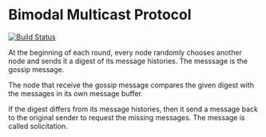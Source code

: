 # Bimodal Multicast Protocol

[![Build Status](https://semaphoreci.com/api/v1/projects/42333e66-e66b-4bdf-bbd6-29e8deae4ebf/2519090/badge.svg)](https://semaphoreci.com/rstefan1-11/bimodal-multicast)

At the beginning of each round, every node randomly chooses another node and
sends it a digest of its message histories. The messsage is the gossip
message.

The node that receive the gossip message compares the given digest with the
messages in its own message buffer.

If the digest differs from its message histories, then it send a message
back to the original sender to request the missing messages. The message is
called solicitation.

